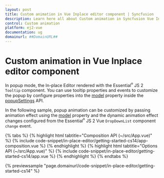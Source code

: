 ```yaml
---
layout: post
title: Custom animation in Vue Inplace editor component | Syncfusion
description: Learn here all about Custom animation in Syncfusion Vue Inplace editor component of Syncfusion Essential JS 2 and more.
control: Custom animation 
platform: ej2-vue
documentation: ug
domainurl: ##DomainURL##
---
```


# Custom animation in Vue Inplace editor component

In popup mode, the In-place Editor rendered with the Essential<sup style="font-size:70%">&reg;</sup> JS 2 `Tooltip` component. You can use tooltip properties and events to customize the popup by configure properties into the [model](https://ej2.syncfusion.com/vue/documentation/api/inplace-editor/popupSettings/#model) property inside the [popupSettings](https://ej2.syncfusion.com/vue/documentation/api/inplace-editor/popupSettings/) API.

In the following sample, popup animation can be customized by passing animation effect using the [model](https://ej2.syncfusion.com/vue/documentation/api/inplace-editor/popupSettings/#model) property and the dynamic animation effect changes configured from the Essential<sup style="font-size:70%">&reg;</sup> JS 2 Vue `DropDownList` component `change` event.

{% tabs %}
{% highlight html tabtitle="Composition API (~/src/App.vue)" %}
{% include code-snippet/in-place-editor/getting-started-cs14/app-composition.vue %}
{% endhighlight %}
{% highlight html tabtitle="Options API (~/src/App.vue)" %}
{% include code-snippet/in-place-editor/getting-started-cs14/app.vue %}
{% endhighlight %}
{% endtabs %}
        
{% previewsample "page.domainurl/code-snippet/in-place-editor/getting-started-cs14" %}